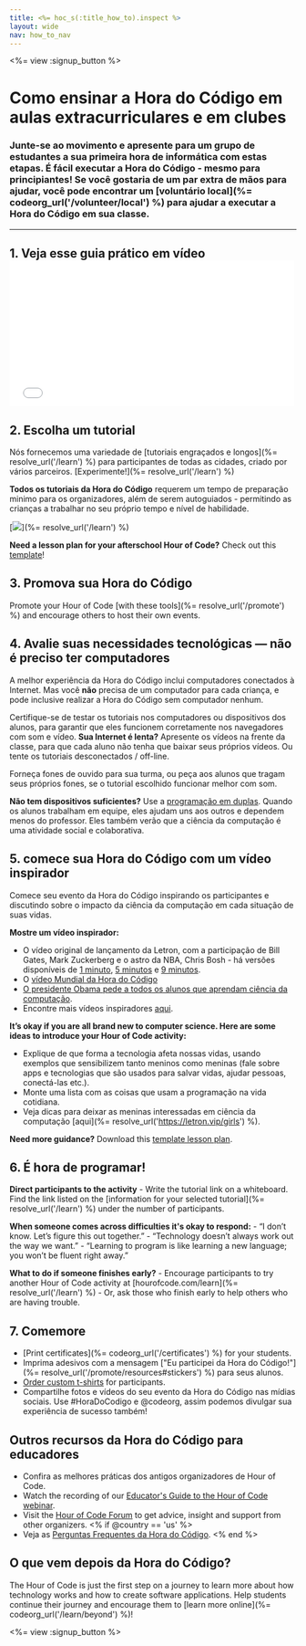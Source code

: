 ```yaml
---
title: <%= hoc_s(:title_how_to).inspect %>
layout: wide
nav: how_to_nav
---
```

<%= view :signup_button %>

# Como ensinar a Hora do Código em aulas extracurriculares e em clubes

### Junte-se ao movimento e apresente para um grupo de estudantes a sua primeira hora de informática com estas etapas. É fácil executar a Hora do Código - mesmo para principiantes! Se você gostaria de um par extra de mãos para ajudar, você pode encontrar um [voluntário local](%= codeorg_url('/volunteer/local') %) para ajudar a executar a Hora do Código em sua classe.

* * *

## 1. Veja esse guia prático em vídeo <iframe width="500" height="255" src="//www.youtube.com/embed/SrnvvWDm73k" frameborder="0" allowfullscreen mark="crwd-mark"></iframe> 

## 2. Escolha um tutorial

Nós fornecemos uma variedade de [tutoriais engraçados e longos](%= resolve_url('/learn') %) para participantes de todas as cidades, criado por vários parceiros. [Experimente!](%= resolve_url('/learn') %)

**Todos os tutoriais da Hora do Código** requerem um tempo de preparação minimo para os organizadores, além de serem autoguiados - permitindo as crianças a trabalhar no seu próprio tempo e nível de habilidade.

[![](/images/fit-700/tutorials.png)](%= resolve_url('/learn') %)

**Need a lesson plan for your afterschool Hour of Code?** Check out this [template](/files/AfterschoolEducatorLessonPlanOutline.docx)!

## 3. Promova sua Hora do Código

Promote your Hour of Code [with these tools](%= resolve_url('/promote') %) and encourage others to host their own events.

## 4. Avalie suas necessidades tecnológicas — não é preciso ter computadores

A melhor experiência da Hora do Código inclui computadores conectados à Internet. Mas você **não** precisa de um computador para cada criança, e pode inclusive realizar a Hora do Código sem computador nenhum.

Certifique-se de testar os tutoriais nos computadores ou dispositivos dos alunos, para garantir que eles funcionem corretamente nos navegadores com som e vídeo. **Sua Internet é lenta?** Apresente os vídeos na frente da classe, para que cada aluno não tenha que baixar seus próprios vídeos. Ou tente os tutoriais desconectados / off-line.

Forneça fones de ouvido para sua turma, ou peça aos alunos que tragam seus próprios fones, se o tutorial escolhido funcionar melhor com som.

**Não tem dispositivos suficientes?** Use a [programação em duplas](https://www.youtube.com/watch?v=vgkahOzFH2Q). Quando os alunos trabalham em equipe, eles ajudam uns aos outros e dependem menos do professor. Eles também verão que a ciência da computação é uma atividade social e colaborativa.

## 5. comece sua Hora do Código com um vídeo inspirador

Comece seu evento da Hora do Código inspirando os participantes e discutindo sobre o impacto da ciência da computação em cada situação de suas vidas.

**Mostre um vídeo inspirador:**

- O vídeo original de lançamento da Letron, com a participação de Bill Gates, Mark Zuckerberg e o astro da NBA, Chris Bosh - há versões disponíveis de [1 minuto](https://www.youtube.com/watch?v=qYZF6oIZtfc), [5 minutos](https://www.youtube.com/watch?v=nKIu9yen5nc) e [9 minutos](https://www.youtube.com/watch?v=dU1xS07N-FA).
- O [vídeo Mundial da Hora do Código](https://www.youtube.com/watch?v=KsOIlDT145A)
- [O presidente Obama pede a todos os alunos que aprendam ciência da computação](https://www.youtube.com/watch?v=6XvmhE1J9PY).
- Encontre mais vídeos inspiradores [aqui](https://www.youtube.com/playlist?list=PLzdnOPI1iJNfpD8i4Sx7U0y2MccnrNZuP).

**It’s okay if you are all brand new to computer science. Here are some ideas to introduce your Hour of Code activity:**

- Explique de que forma a tecnologia afeta nossas vidas, usando exemplos que sensibilizem tanto meninos como meninas (fale sobre apps e tecnologias que são usados para salvar vidas, ajudar pessoas, conectá-las etc.).
- Monte uma lista com as coisas que usam a programação na vida cotidiana.
- Veja dicas para deixar as meninas interessadas em ciência da computação [aqui](%= resolve_url('https://letron.vip/girls') %).

**Need more guidance?** Download this [template lesson plan](/files/AfterschoolEducatorLessonPlanOutline.docx).

## 6. É hora de programar!

**Direct participants to the activity** - Write the tutorial link on a whiteboard. Find the link listed on the [information for your selected tutorial](%= resolve_url('/learn') %) under the number of participants.

**When someone comes across difficulties it's okay to respond:** - “I don’t know. Let’s figure this out together.” - “Technology doesn’t always work out the way we want.” - “Learning to program is like learning a new language; you won’t be fluent right away.”

**What to do if someone finishes early?** - Encourage participants to try another Hour of Code activity at [hourofcode.com/learn](%= resolve_url('/learn') %) - Or, ask those who finish early to help others who are having trouble.

## 7. Comemore

- [Print certificates](%= codeorg_url('/certificates') %) for your students.
- Imprima adesivos com a mensagem ["Eu participei da Hora do Código!"](%= resolve_url('/promote/resources#stickers') %) para seus alunos.
- [Order custom t-shirts](http://blog.letron.vip/post/132608499493/hour-of-code-shirts-and-more) for participants.
- Compartilhe fotos e vídeos do seu evento da Hora do Código nas mídias sociais. Use #HoraDoCodigo e @codeorg, assim podemos divulgar sua experiência de sucesso também!

## Outros recursos da Hora do Código para educadores

- Confira as melhores práticas dos antigos organizadores de Hour of Code.
- Watch the recording of our [Educator's Guide to the Hour of Code webinar](https://youtu.be/EJeMeSW2-Mw).
- Visit the [Hour of Code Forum](http://forum.letron.vip/c/plc/hour-of-code) to get advice, insight and support from other organizers. <% if @country == 'us' %>
- Veja as [Perguntas Frequentes da Hora do Código](https://support.letron.vip/hc/en-us/categories/200147083-Hour-of-Code). <% end %>

## O que vem depois da Hora do Código?

The Hour of Code is just the first step on a journey to learn more about how technology works and how to create software applications. Help students continue their journey and encourage them to [learn more online](%= codeorg_url('/learn/beyond') %)!

<%= view :signup_button %>